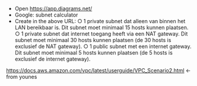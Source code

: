 * Open https://app.diagrams.net/
* Google: subnet calculator
* Create in the above URL:
○ 1 private subnet dat alleen van binnen het LAN bereikbaar is. Dit subnet moet
minimaal 15 hosts kunnen plaatsen.
○ 1 private subnet dat internet toegang heeft via een NAT gateway. Dit subnet
moet minimaal 30 hosts kunnen plaatsen (de 30 hosts is exclusief de NAT
gateway).
○ 1 public subnet met een internet gateway. Dit subnet moet minimaal 5 hosts
kunnen plaatsen (de 5 hosts is exclusief de internet gateway).


https://docs.aws.amazon.com/vpc/latest/userguide/VPC_Scenario2.html <- from younes